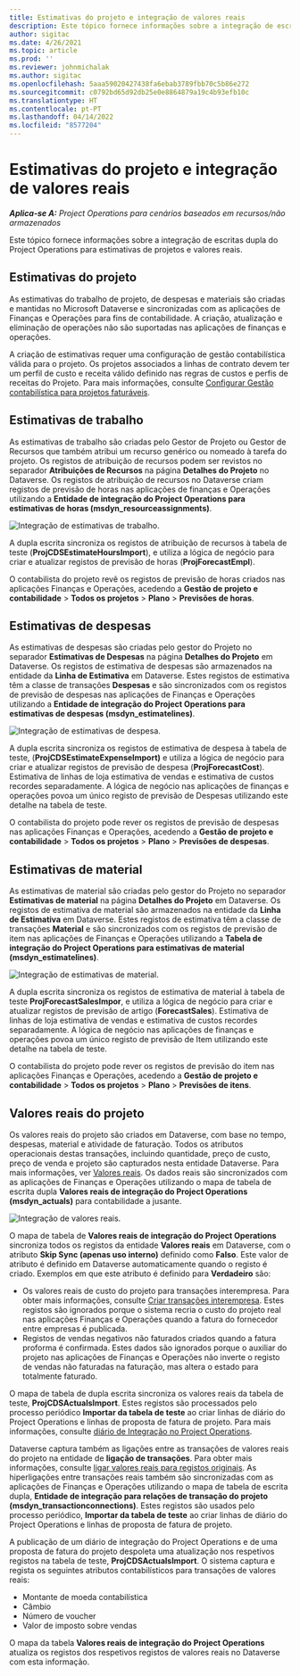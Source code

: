 ```yaml
---
title: Estimativas do projeto e integração de valores reais
description: Este tópico fornece informações sobre a integração de escritas dupla do Project Operations para estimativas de projetos e valores reais.
author: sigitac
ms.date: 4/26/2021
ms.topic: article
ms.prod: ''
ms.reviewer: johnmichalak
ms.author: sigitac
ms.openlocfilehash: 5aaa59020427438fa6ebab3789fbb70c5b86e272
ms.sourcegitcommit: c0792bd65d92db25e0e8864879a19c4b93efb10c
ms.translationtype: HT
ms.contentlocale: pt-PT
ms.lasthandoff: 04/14/2022
ms.locfileid: "8577204"
---
```

# <a name="project-estimates-and-actuals-integration"></a>Estimativas do projeto e integração de valores reais

_**Aplica-se A:** Project Operations para cenários baseados em recursos/não armazenados_

Este tópico fornece informações sobre a integração de escritas dupla do Project Operations para estimativas de projetos e valores reais.

## <a name="project-estimates"></a>Estimativas do projeto

As estimativas do trabalho de projeto, de despesas e materiais são criadas e mantidas no Microsoft Dataverse e sincronizadas com as aplicações de Finanças e Operações para fins de contabilidade. A criação, atualização e eliminação de operações não são suportadas nas aplicações de finanças e operações.

A criação de estimativas requer uma configuração de gestão contabilística válida para o projeto. Os projetos associados a linhas de contrato devem ter um perfil de custo e receita válido definido nas regras de custos e perfis de receitas do Projeto. Para mais informações, consulte [Configurar Gestão contabilística para projetos faturáveis](../project-accounting/configure-accounting-billable-projects.md#configure-project-cost-and-revenue-profile-rules).

## <a name="labor-estimates"></a>Estimativas de trabalho

As estimativas de trabalho são criadas pelo Gestor de Projeto ou Gestor de Recursos que também atribui um recurso genérico ou nomeado à tarefa do projeto. Os registos de atribuição de recursos podem ser revistos no separador **Atribuições de Recursos** na página **Detalhes do Projeto** no Dataverse. Os registos de atribuição de recursos no Dataverse criam registos de previsão de horas nas aplicações de finanças e Operações utilizando a **Entidade de integração do Project Operations para estimativas de horas (msdyn\_resourceassignments)**.

   ![Integração de estimativas de trabalho.](./Media/DW4LaborEstimates.png)

A dupla escrita sincroniza os registos de atribuição de recursos à tabela de teste (**ProjCDSEstimateHoursImport**), e utiliza a lógica de negócio para criar e atualizar registos de previsão de horas (**ProjForecastEmpl**).

O contabilista do projeto revê os registos de previsão de horas criados nas aplicações Finanças e Operações, acedendo a **Gestão de projeto e contabilidade** > **Todos os projetos** > **Plano** > **Previsões de horas**.

## <a name="expense-estimates"></a>Estimativas de despesas

As estimativas de despesas são criadas pelo gestor do Projeto no separador **Estimativas de Despesas** na página **Detalhes do Projeto** em Dataverse. Os registos de estimativa de despesas são armazenados na entidade da **Linha de Estimativa** em Dataverse. Estes registos de estimativa têm a classe de transações **Despesas** e são sincronizados com os registos de previsão de despesas nas aplicações de Finanças e Operações utilizando a **Entidade de integração do Project Operations para estimativas de despesas (msdyn\_estimatelines)**.

   ![Integração de estimativas de despesa.](./Media/DW4ExpenseEstimates.png)

A dupla escrita sincroniza os registos de estimativa de despesa à tabela de teste, (**ProjCDSEstimateExpenseImport)** e utiliza a lógica de negócio para criar e atualizar registos de previsão de despesa (**ProjForecastCost**). Estimativa de linhas de loja estimativa de vendas e estimativa de custos recordes separadamente. A lógica de negócio nas aplicações de finanças e operações povoa um único registo de previsão de Despesas utilizando este detalhe na tabela de teste.

O contabilista do projeto pode rever os registos de previsão de despesas nas aplicações Finanças e Operações, acedendo a **Gestão de projeto e contabilidade** > **Todos os projetos** > **Plano** > **Previsões de despesas**.

## <a name="material-estimates"></a>Estimativas de material

As estimativas de material são criadas pelo gestor do Projeto no separador **Estimativas de material** na página **Detalhes do Projeto** em Dataverse. Os registos de estimativa de material são armazenados na entidade da **Linha de Estimativa** em Dataverse. Estes registos de estimativa têm a classe de transações **Material** e são sincronizados com os registos de previsão de item nas aplicações de Finanças e Operações utilizando a **Tabela de integração do Project Operations para estimativas de material (msdyn\_estimatelines)**.

   ![Integração de estimativas de material.](./Media/DW4MaterialEstimates.png)

A dupla escrita sincroniza os registos de estimativa de material à tabela de teste **ProjForecastSalesImpor**, e utiliza a lógica de negócio para criar e atualizar registos de previsão de artigo (**ForecastSales**). Estimativa de linhas de loja estimativa de vendas e estimativa de custos recordes separadamente. A lógica de negócio nas aplicações de finanças e operações povoa um único registo de previsão de Item utilizando este detalhe na tabela de teste.

O contabilista do projeto pode rever os registos de previsão do item nas aplicações Finanças e Operações, acedendo a **Gestão de projeto e contabilidade** > **Todos os projetos** > **Plano** > **Previsões de itens**.

## <a name="project-actuals"></a>Valores reais do projeto

Os valores reais do projeto são criados em Dataverse, com base no tempo, despesas, material e atividade de faturação. Todos os atributos operacionais destas transações, incluindo quantidade, preço de custo, preço de venda e projeto são capturados nesta entidade Dataverse. Para mais informações, ver [Valores reais](../actuals/actuals-overview.md). Os dados reais são sincronizados com as aplicações de Finanças e Operações utilizando o mapa de tabela de escrita dupla **Valores reais de integração do Project Operations (msdyn\_actuals)** para contabilidade a jusante.

   ![Integração de valores reais.](./Media/DW4Actuals.png)

O mapa de tabela de **Valores reais de integração do Project Operations** sincroniza todos os registos da entidade **Valores reais** em Dataverse, com o atributo **Skip Sync (apenas uso interno)** definido como **Falso**. Este valor de atributo é definido em Dataverse automaticamente quando o registo é criado. Exemplos em que este atributo é definido para **Verdadeiro** são:

  - Os valores reais de custo do projeto para transações interempresa. Para obter mais informações, consulte [Criar transações interempresa](../project-accounting/create-intercompany-transactions.md). Estes registos são ignorados porque o sistema recria o custo do projeto real nas aplicações Finanças e Operações quando a fatura do fornecedor entre empresas é publicada.
  - Registos de vendas negativos não faturados criados quando a fatura proforma é confirmada. Estes dados são ignorados porque o auxiliar do projeto nas aplicações de Finanças e Operações não inverte o registo de vendas não faturadas na faturação, mas altera o estado para totalmente faturado.

O mapa de tabela de dupla escrita sincroniza os valores reais da tabela de teste, **ProjCDSActualsImport**. Estes registos são processados pelo processo periódico **Importar da tabela de teste** ao criar linhas de diário do Project Operations e linhas de proposta de fatura de projeto. Para mais informações, consulte [diário de Integração no Project Operations](../project-accounting/project-operations-integration-journal.md).

Dataverse captura também as ligações entre as transações de valores reais do projeto na entidade de **ligação de transações**. Para obter mais informações, consulte [ligar valores reais para registos originais](../actuals/linkingactuals.md). As hiperligações entre transações reais também são sincronizadas com as aplicações de Finanças e Operações utilizando o mapa de tabela de escrita dupla, **Entidade de integração para relações de transação do projeto (msdyn\_transactionconnections)**. Estes registos são usados pelo processo periódico, **Importar da tabela de teste** ao criar linhas de diário do Project Operations e linhas de proposta de fatura de projeto.

A publicação de um diário de integração do Project Operations e de uma proposta de fatura do projeto despoleta uma atualização nos respetivos registos na tabela de teste, **ProjCDSActualsImport**. O sistema captura e regista os seguintes atributos contabilísticos para transações de valores reais:

- Montante de moeda contabilística
- Câmbio
- Número de voucher
- Valor de imposto sobre vendas

O mapa da tabela **Valores reais de integração do Project Operations** atualiza os registos dos respetivos registos de valores reais no Dataverse com esta informação.
